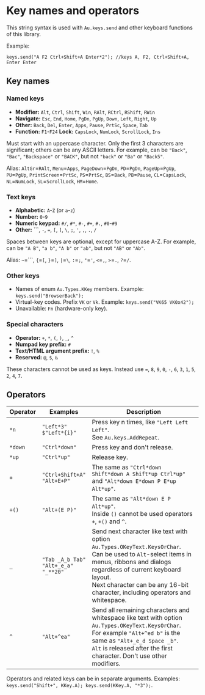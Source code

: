 # Key names and operators

This string syntax is used with `Au.keys.send` and other keyboard functions of this library.

Example:

```
keys.send("A F2 Ctrl+Shift+A Enter*2"); //keys A, F2, Ctrl+Shift+A, Enter Enter
```

## Key names

### Named keys

- **Modifier:** `Alt`, `Ctrl`, `Shift`, `Win`, `RAlt`, `RCtrl`, `RShift`, `RWin`
- **Navigate:** `Esc`, `End`, `Home`, `PgDn`, `PgUp`, `Down`, `Left`, `Right`, `Up`
- **Other:** `Back`, `Del`, `Enter`, `Apps`, `Pause`, `PrtSc`, `Space`, `Tab`
- **Function:** `F1`-`F24`
**Lock:** `CapsLock`, `NumLock`, `ScrollLock`, `Ins`

Must start with an uppercase character. Only the first 3 characters are significant; others can be any ASCII letters. For example, can be `"Back"`, `"Bac"`, `"Backspace"` or `"BACK"`, but not `"back"` or `"Ba"` or `"Back5"`.

Alias: `AltGr`=`RAlt`, `Menu`=`Apps`, `PageDown`=`PgDn`, `PD`=`PgDn`, `PageUp`=`PgUp`, `PU`=`PgUp`, `PrintScreen`=`PrtSc`, `PS`=`PrtSc`, `BS`=`Back`, `PB`=`Pause`, `CL`=`CapsLock`, `NL`=`NumLock`, `SL`=`ScrollLock`, `HM`=`Home`.

### Text keys

- **Alphabetic:** `A`-`Z` (or `a`-`z`)
- **Number:** `0`-`9`
- **Numeric keypad:** `#/`, `#*`, `#-`, `#+`, `#.`, `#0`-`#9`
- **Other:** ```, `-`, `=`, `[`, `]`, `\`, `;`, `'`, `,`, `.`, `/`

Spaces between keys are optional, except for uppercase A-Z. For example, can be `"A B"`, `"a b"`, `"A b"` or `"ab"`, but not `"AB"` or `"Ab"`.

Alias: `~`=```, `{`=`[`, `}`=`]`, `|`=`\`, `:`=`;`, `"`=`'`, `<`=`,`, `>`=`.`, `?`=`/`.

### Other keys

- Names of enum `Au.Types.KKey` members. Example: `keys.send("BrowserBack");`
- Virtual-key codes. Prefix `VK` or `Vk`. Example: `keys.send("VK65 VK0x42");`
- Unavailable: `Fn` (hardware-only key).

### Special characters

- **Operator:** `+`, `*`, `(`, `)`, `_`, `^`
- **Numpad key prefix:** `#`
- **Text/HTML argument prefix:** `!`, `%`
- **Reserved:** `@`, `$`, `&`

These characters cannot be used as keys. Instead use `=`, `8`, `9`, `0`, `-`, `6`, `3`, `1`, `5`, `2`, `4`, `7`.

## Operators

| Operator | Examples | Description |
| --- | --- | --- |
| `*n` | `"Left*3"`<br>`$"Left*{i}"` | Press key n times, like `"Left Left Left"`.<br>See `Au.keys.AddRepeat`. |
| `*down` | `"Ctrl*down"` | Press key and don't release. |
| `*up` | `"Ctrl*up"` | Release key. |
| `+` | `"Ctrl+Shift+A"`<br>`"Alt+E+P"` | The same as `"Ctrl*down Shift*down A Shift*up Ctrl*up"` and `"Alt*down E*down P E*up Alt*up"`. |
| `+()` | `"Alt+(E P)"` | The same as `"Alt*down E P Alt*up"`.<br>Inside `()` cannot be used operators `+`, `+()` and `^`. |
| `_` | `"Tab _A_b Tab"`<br>`"Alt+_e_a"`<br>`"_**20"` | Send next character like text with option `Au.Types.OKeyText.KeysOrChar`.<br>Can be used to `Alt`-select items in menus, ribbons and dialogs regardless of current keyboard layout.<br>Next character can be any 16-bit character, including operators and whitespace. |
| `^` | `"Alt+^ea"` | Send all remaining characters and whitespace like text with option `Au.Types.OKeyText.KeysOrChar`.<br>For example `"Alt+^ed b"` is the same as `"Alt+_e_d Space _b"`.<br>`Alt` is released after the first character. Don't use other modifiers. |

Operators and related keys can be in separate arguments. Examples: `keys.send("Shift+", KKey.A); keys.send(KKey.A, "*3");`.